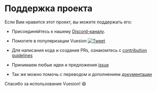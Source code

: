 # Поддержка проекта

Если Вам нравится этот проект, вы можете поддержать его:

- Присоединяйтесь к нашему [Discord-каналу](https://discord.gg/59x5cg2).

- Помогите в популяризации Vuesion [![Tweet](https://img.shields.io/twitter/url/http/shields.io.svg?style=social)](https://twitter.com/intent/tweet?text=I%20used%20%40vuesion1%20for%20my%20project%20and%20I%20really%20enjoyed%20it%20you%20should%20give%20it%20a%20try!&url=https://github.com/vuesion/vuesion&via=vuesion1&hashtags=vuesion,VueJS,NuxtJs,vue,nuxt)
 
- Для написания кода и создания PRs, ознакомтесь с [contribution guidelines](https://github.com/vuesion/vuesion/blob/master/CONTRIBUTING.md)

- Принимаем любые идеи и предложения [issue](https://github.com/vuesion/vuesion/issues/new)

- Так же можно помочь с переводом и дополнением [документации](https://github.com/vuesion/docs)

Спасибо за использование Vuesion! :smile:
